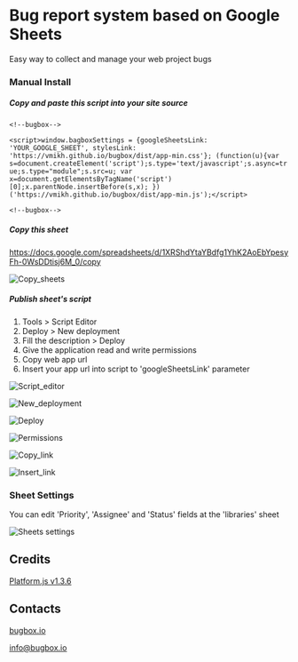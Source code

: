 # Bug report system based on Google Sheets
Easy way to collect and manage your web project bugs

### Manual Install

##### Copy and paste this script into your site source

`<!--bugbox-->`

`<script>window.bagboxSettings = {googleSheetsLink: 'YOUR_GOOGLE_SHEET', stylesLink: 'https://vmikh.github.io/bugbox/dist/app-min.css'}; (function(u){var s=document.createElement('script');s.type='text/javascript';s.async=true;s.type="module";s.src=u; var x=document.getElementsByTagName('script')[0];x.parentNode.insertBefore(s,x); })('https://vmikh.github.io/bugbox/dist/app-min.js');</script>`

`<!--bugbox-->`

##### Copy this sheet
https://docs.google.com/spreadsheets/d/1XRShdYtaYBdfg1YhK2AoEbYpesyFh-0WsDDtisj6M_0/copy

![Copy_sheets](https://habrastorage.org/webt/mc/lz/xa/mclzxayq6ee7tv2tnql11ax-hos.png)

##### Publish sheet's script<br>
1. Tools > Script Editor<br>
2. Deploy > New deployment<br>
3. Fill the description > Deploy<br>
4. Give the application read and write permissions
5. Copy web app url
6. Insert your app url into script to 'googleSheetsLink' parameter

![Script_editor](https://habrastorage.org/webt/1w/sy/9w/1wsy9wkozgdxrtldx824qomvhow.png)

![New_deployment](https://habrastorage.org/webt/pc/0o/ae/pc0oaekamh8hbjuw6zorrtzipu0.png)

![Deploy](https://habrastorage.org/webt/ib/u7/uy/ibu7uyhzculab6u-ffj0zatsbs0.png)

![Permissions](https://habrastorage.org/webt/u4/is/cp/u4iscpwkwk4esxk2-wg32lt62kc.png)

![Copy_link](https://habrastorage.org/webt/-x/zs/iq/-xzsiqeimuvfo9rqpg-3ryvuueo.png)

![Insert_link](https://habrastorage.org/webt/1s/j2/fd/1sj2fdillg3k-q6m_rjxlhjgwkw.png)

### Sheet Settings
You can edit 'Priority', 'Assignee' and 'Status' fields at the 'libraries' sheet

![Sheets settings](https://habrastorage.org/webt/xp/6e/qj/xp6eqjz56qblyuzsbsoxitd4gls.png)

## Credits
[Platform.js v1.3.6](https://github.com/bestiejs/platform.js/)

## Contacts
[bugbox.io](https://bugbox.io/)

[info@bugbox.io](info@bugbox.io)
